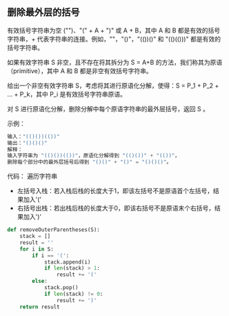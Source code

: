 ## 删除最外层的括号
有效括号字符串为空 ("")、"(" + A + ")" 或 A + B，其中 A 和 B 都是有效的括号字符串，+ 代表字符串的连接。例如，""，"()"，"(())()" 和 "(()(()))" 都是有效的括号字符串。

如果有效字符串 S 非空，且不存在将其拆分为 S = A+B 的方法，我们称其为原语（primitive），其中 A 和 B 都是非空有效括号字符串。

给出一个非空有效字符串 S，考虑将其进行原语化分解，使得：S = P_1 + P_2 + ... + P_k，其中 P_i 是有效括号字符串原语。

对 S 进行原语化分解，删除分解中每个原语字符串的最外层括号，返回 S 。

示例：
```python
输入："(()())(())"
输出："()()()"
解释：
输入字符串为 "(()())(())"，原语化分解得到 "(()())" + "(())"，
删除每个部分中的最外层括号后得到 "()()" + "()" = "()()()"。
```

代码：
遍历字符串

* 左括号入栈：若入栈后栈的长度大于1，即该左括号不是原语首个左括号，结果加入'('
* 右括号出栈：若出栈后栈的长度大于0，即该右括号不是原语末个右括号，结果加入')'

```python
def removeOuterParentheses(S):
    stack = []
    result = ''
    for i in S:
        if i == '(':
            stack.append(i)
            if len(stack) > 1:
                result += '('
        else:
            stack.pop()
            if len(stack) != 0:
                result += ')'
    return result
```
